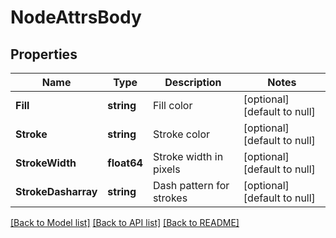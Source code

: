 # NodeAttrsBody

## Properties
Name | Type | Description | Notes
------------ | ------------- | ------------- | -------------
**Fill** | **string** | Fill color | [optional] [default to null]
**Stroke** | **string** | Stroke color | [optional] [default to null]
**StrokeWidth** | **float64** | Stroke width in pixels | [optional] [default to null]
**StrokeDasharray** | **string** | Dash pattern for strokes | [optional] [default to null]

[[Back to Model list]](../README.md#documentation-for-models) [[Back to API list]](../README.md#documentation-for-api-endpoints) [[Back to README]](../README.md)

